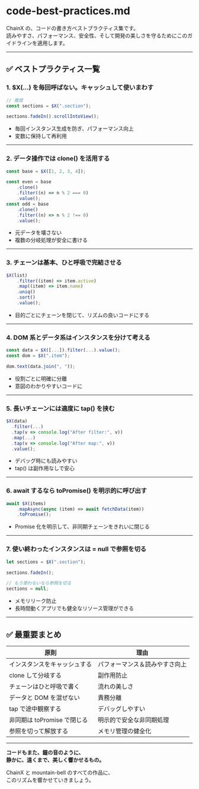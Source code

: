 # code-best-practices.md

ChainX の、コードの書き方ベストプラクティス集です。  
読みやすさ、パフォーマンス、安全性、そして開発の美しさを守るためにこのガイドラインを適用します。

---

## ✅ ベストプラクティス一覧

### 1. $X(...) を毎回呼ばない。キャッシュして使いまわす

```js
// 推奨
const sections = $X(".section");

sections.fadeIn().scrollIntoView();
```

- 毎回インスタンス生成を防ぎ、パフォーマンス向上
- 変数に保持して再利用

---

### 2. データ操作では clone() を活用する

```js
const base = $X([1, 2, 3, 4]);

const even = base
	.clone()
	.filter((n) => n % 2 === 0)
	.value();
const odd = base
	.clone()
	.filter((n) => n % 2 !== 0)
	.value();
```

- 元データを壊さない
- 複数の分岐処理が安全に書ける

---

### 3. チェーンは基本、ひと呼吸で完結させる

```js
$X(list)
	.filter((item) => item.active)
	.map((item) => item.name)
	.uniq()
	.sort()
	.value();
```

- 目的ごとにチェーンを閉じて、リズムの良いコードにする

---

### 4. DOM 系とデータ系はインスタンスを分けて考える

```js
const data = $X([...]).filter(...).value();
const dom = $X(".item");

dom.text(data.join(", "));
```

- 役割ごとに明確に分離
- 意図のわかりやすいコードに

---

### 5. 長いチェーンには適度に tap() を挟む

```js
$X(data)
  .filter(...)
  .tap(v => console.log("After filter:", v))
  .map(...)
  .tap(v => console.log("After map:", v))
  .value();
```

- デバッグ時にも読みやすい
- tap() は副作用なしで安心

---

### 6. await するなら toPromise() を明示的に呼び出す

```js
await $X(items)
	.mapAsync(async (item) => await fetchData(item))
	.toPromise();
```

- Promise 化を明示して、非同期チェーンをきれいに閉じる

---

### 7. 使い終わったインスタンスは = null で参照を切る

```js
let sections = $X(".section");

sections.fadeIn();

// もう使わないなら参照を切る
sections = null;
```

- メモリリーク防止
- 長時間動くアプリでも健全なリソース管理ができる

---

## ✅ 最重要まとめ

| 原則                         | 理由                           |
| ---------------------------- | ------------------------------ |
| インスタンスをキャッシュする | パフォーマンス＆読みやすさ向上 |
| clone して分岐する           | 副作用防止                     |
| チェーンはひと呼吸で書く     | 流れの美しさ                   |
| データと DOM を混ぜない      | 責務分離                       |
| tap で途中観察する           | デバッグしやすい               |
| 非同期は toPromise で閉じる  | 明示的で安全な非同期処理       |
| 参照を切って解放する         | メモリ管理の健全化             |

---

**コードもまた、鐘の音のように、  
静かに、遠くまで、美しく響かせるもの。**

ChainX と mountain-bell のすべての作品に、  
このリズムを響かせていきましょう。
